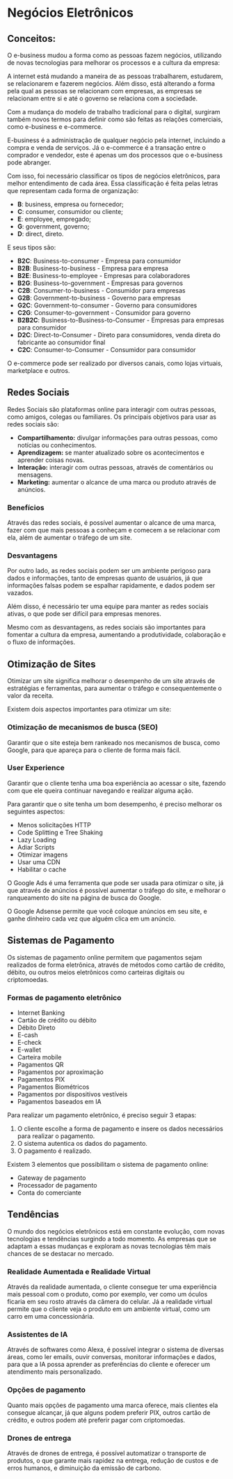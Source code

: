 # Negócios Eletrônicos

## Conceitos:

O e-business mudou a forma como as pessoas fazem negócios, utilizando de novas tecnologias para melhorar os processos e a cultura da empresa:

A internet está mudando a maneira de as pessoas trabalharem, estudarem, se relacionarem e fazerem negócios. Além disso, está alterando a forma pela qual as pessoas se relacionam com empresas, as empresas se relacionam entre si e até o governo se relaciona com a sociedade.

Com a mudança do modelo de trabalho tradicional para o digital, surgiram também novos termos para definir como são feitas as relações comerciais, como e-business e e-commerce.

E-business é a administração de qualquer negócio pela internet, incluindo a compra e venda de serviços. Já o e-commerce é a transação entre o comprador e vendedor, este é apenas um dos processos que o e-business pode abranger.

Com isso, foi necessário classificar os tipos de negócios eletrônicos, para melhor entendimento de cada área. Essa classificação é feita pelas letras que representam cada forma de organização:

* **B**: business, empresa ou fornecedor;
* **C**: consumer, consumidor ou cliente;
* **E**: employee, empregado;
* **G**: government, governo;
* **D**: direct, direto.

E seus tipos são:

* **B2C**: Business-to-consumer - Empresa para consumidor
* **B2B**: Business-to-business - Empresa para empresa
* **B2E**: Business-to-employee - Empresas para colaboradores
* **B2G**: Business-to-government - Empresas para governos
* **C2B**: Consumer-to-business - Consumidor para empresas
* **G2B**: Government-to-business - Governo para empresas
* **G2C**: Government-to-consumer - Governo para consumidores
* **C2G**: Consumer-to-government - Consumidor para governo
* **B2B2C**: Business-to-Business-to-Consumer - Empresas para empresas para consumidor
* **D2C**: Direct-to-Consumer - Direto para consumidores, venda direta do fabricante ao consumidor final
* **C2C**: Consumer-to-Consumer - Consumidor para consumidor

O e-commerce pode ser realizado por diversos canais, como lojas virtuais, marketplace e outros.

## Redes Sociais

Redes Sociais são plataformas online para interagir com outras pessoas, como amigos, colegas ou familiares. Os principais objetivos para usar as redes sociais são:

* **Compartilhamento:** divulgar informações para outras pessoas, como notícias ou conhecimentos.
* **Aprendizagem:** se manter atualizado sobre os acontecimentos e aprender coisas novas.
* **Interação:** interagir com outras pessoas, através de comentários ou mensagens.
* **Marketing:** aumentar o alcance de uma marca ou produto através de anúncios.

### Benefícios

Através das redes sociais, é possível aumentar o alcance de uma marca, fazer com que mais pessoas a conheçam e comecem a se relacionar com ela, além de aumentar o tráfego de um site.

### Desvantagens

Por outro lado, as redes sociais podem ser um ambiente perigoso para dados e informações, tanto de empresas quanto de usuários, já que informações falsas podem se espalhar rapidamente, e dados podem ser vazados.

Além disso, é necessário ter uma equipe para manter as redes sociais ativas, o que pode ser difícil para empresas menores.

Mesmo com as desvantagens, as redes sociais são importantes para fomentar a cultura da empresa, aumentando a produtividade, colaboração e o fluxo de informações.

## Otimização de Sites

Otimizar um site significa melhorar o desempenho de um site através de estratégias e ferramentas, para aumentar o tráfego e consequentemente o valor da receita.

Existem dois aspectos importantes para otimizar um site:

### Otimização de mecanismos de busca (SEO)

Garantir que o site esteja bem rankeado nos mecanismos de busca, como Google, para que apareça para o cliente de forma mais fácil.

### User Experience

Garantir que o cliente tenha uma boa experiência ao acessar o site, fazendo com que ele queira continuar navegando e realizar alguma ação.

Para garantir que o site tenha um bom desempenho, é preciso melhorar os seguintes aspectos:

* Menos solicitações HTTP
* Code Splitting e Tree Shaking
* Lazy Loading
* Adiar Scripts
* Otimizar imagens
* Usar uma CDN
* Habilitar o cache

O Google Ads é uma ferramenta que pode ser usada para otimizar o site, já que através de anúncios é possível aumentar o tráfego do site, e melhorar o ranqueamento do site na página de busca do Google.

O Google Adsense permite que você coloque anúncios em seu site, e ganhe dinheiro cada vez que alguém clica em um anúncio.

## Sistemas de Pagamento

Os sistemas de pagamento online permitem que pagamentos sejam realizados de forma eletrônica, através de métodos como cartão de crédito, débito, ou outros meios eletrônicos como carteiras digitais ou criptomoedas.

### Formas de pagamento eletrônico

* Internet Banking
* Cartão de crédito ou débito
* Débito Direto
* E-cash
* E-check
* E-wallet
* Carteira mobile
* Pagamentos QR
* Pagamentos por aproximação
* Pagamentos PIX
* Pagamentos Biométricos
* Pagamentos por dispositivos vestíveis
* Pagamentos baseados em IA

Para realizar um pagamento eletrônico, é preciso seguir 3 etapas:

1.  O cliente escolhe a forma de pagamento e insere os dados necessários para realizar o pagamento.
2.  O sistema autentica os dados do pagamento.
3.  O pagamento é realizado.

Existem 3 elementos que possibilitam o sistema de pagamento online:

* Gateway de pagamento
* Processador de pagamento
* Conta do comerciante

## Tendências

O mundo dos negócios eletrônicos está em constante evolução, com novas tecnologias e tendências surgindo a todo momento. As empresas que se adaptam a essas mudanças e exploram as novas tecnologias têm mais chances de se destacar no mercado.

### Realidade Aumentada e Realidade Virtual

Através da realidade aumentada, o cliente consegue ter uma experiência mais pessoal com o produto, como por exemplo, ver como um óculos ficaria em seu rosto através da câmera do celular. Já a realidade virtual permite que o cliente veja o produto em um ambiente virtual, como um carro em uma concessionária.

### Assistentes de IA

Através de softwares como Alexa, é possível integrar o sistema de diversas áreas, como ler emails, ouvir conversas, monitorar informações e dados, para que a IA possa aprender as preferências do cliente e oferecer um atendimento mais personalizado.

### Opções de pagamento

Quanto mais opções de pagamento uma marca oferece, mais clientes ela consegue alcançar, já que alguns podem preferir PIX, outros cartão de crédito, e outros podem até preferir pagar com criptomoedas.

### Drones de entrega

Através de drones de entrega, é possível automatizar o transporte de produtos, o que garante mais rapidez na entrega, redução de custos e de erros humanos, e diminuição da emissão de carbono.